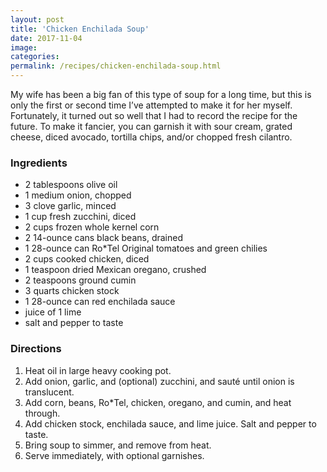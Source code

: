 ```yaml
---
layout: post
title: 'Chicken Enchilada Soup'
date: 2017-11-04
image:
categories:
permalink: /recipes/chicken-enchilada-soup.html
---
```


My wife has been a big fan of this type of soup for a long time, but this is only the first or second time I’ve attempted to make it for her myself. Fortunately, it turned out so well that I had to record the recipe for the future. To make it fancier, you can garnish it with sour cream, grated cheese, diced avocado, tortilla chips, and/or chopped fresh cilantro.

### Ingredients

- 2 tablespoons olive oil
- 1 medium onion, chopped
- 3 clove garlic, minced
- 1 cup fresh zucchini, diced
- 2 cups frozen whole kernel corn
- 2 14-ounce cans black beans, drained
- 1 28-ounce can Ro*Tel Original tomatoes and green chilies
- 2 cups cooked chicken, diced
- 1 teaspoon dried Mexican oregano, crushed
- 2 teaspoons ground cumin
- 3 quarts chicken stock
- 1 28-ounce can red enchilada sauce
- juice of 1 lime
- salt and pepper to taste

### Directions

1. Heat oil in large heavy cooking pot.
2. Add onion, garlic, and (optional) zucchini, and sauté until onion is translucent.
3. Add corn, beans, Ro*Tel, chicken, oregano, and cumin, and heat through.
4. Add chicken stock, enchilada sauce, and lime juice. Salt and pepper to taste.
5. Bring soup to simmer, and remove from heat.
7. Serve immediately, with optional garnishes.
